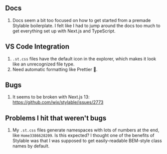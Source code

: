 ## Docs

1. Docs seem a bit too focused on how to get started from a premade Stylable boilerplate. I felt like I had to jump around the docs too much to get everything set up with Next.js and TypeScript.

## VS Code Integration

1. `.st.css` files have the default icon in the explorer, which makes it look like an unrecognized file type.
2. Need automatic formatting like Prettier 🤑.

## Bugs

1. It seems to be broken with Next.js 13: https://github.com/wix/stylable/issues/2773

## Problems I hit that weren't bugs

1. My `.st.css` files generate namespaces with lots of numbers at the end, like `Home3386628209`. Is this expected? I thought one of the benefits of Stylable was that I was supposed to get easily-readable BEM-style class names by default.
